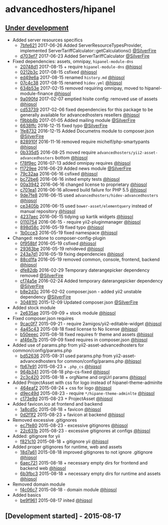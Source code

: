 # advancedhosters/hipanel

## [Under development]

- Added server resources specifics
    - [7bfe621] 2017-06-26 Added ServerResourceTypesProvider, implemented ServerTariffCalculator::getCalculations() [@SilverFire]
    - [d703ef7] 2017-06-23 Added ServerTariffCalculator [@SilverFire]
- Fixed dependencies: assets, omnipay, `hipanel-module-dns`
    - [20748d1] 2017-08-15 + require `hipanel-module-dns` [@hiqsol]
    - [0212b3c] 2017-08-15 csfixed [@hiqsol]
    - [ed49e6a] 2017-08-15 renamed `history.md` [@hiqsol]
    - [07c4c38] 2017-08-15 renamed `hidev.yml` [@hiqsol]
    - [634b53e] 2017-02-15 removed requiring omnipay, moved to hipanel-module-finance [@hiqsol]
    - [9a090fd] 2017-02-07 emptied hisite config: removed use of assets [@hiqsol]
    - [cd53739] 2017-02-06 fixed dependencies for this package to be generally available for advancedhosters resellers [@hiqsol]
    - [f9bbb8b] 2017-01-05 Added mailing module [@SilverFire]
    - [6638ffc] 2016-12-15 fixed typo [@SilverFire]
    - [1fe8732] 2016-12-15 Added Documetns module to composer.json [@SilverFire]
    - [828910f] 2016-11-16 removed require michelf/php-smartypants [@hiqsol]
    - [0b335d5] 2016-08-25 moved require `advancedhosters/yii2-asset-advancedhosters` bottom [@hiqsol]
    - [f78f9ec] 2016-07-13 added omnipay requires [@hiqsol]
    - [f1729ee] 2016-06-29 Added news module [@SilverFire]
    - [79c32aa] 2016-06-16 csfixed [@hiqsol]
    - [bc72be6] 2016-06-16 inited empty tests [@hiqsol]
    - [00a3942] 2016-06-16 changed license to proprietary [@hiqsol]
    - [c701ea1] 2016-06-16 allowed build failure for PHP 5.5 [@hiqsol]
    - [9de7fe8] 2016-06-15 used `advancedhosters/hidev-advancedhosters` [@hiqsol]
    - [ce3405b] 2016-06-15 used `bower-asset/elementquery` instead of manual repository [@hiqsol]
    - [4237aec] 2016-06-15 tidying up kartik widgets [@hiqsol]
    - [0110754] 2016-06-15 - require yii2-pluginmanager [@hiqsol]
    - [898d58c] 2016-05-19 fixed typo [@hiqsol]
    - [1b0cce3] 2016-05-19 fixed namespace [@hiqsol]
- Changed: redone to composer-config-plugin
    - [0f958bf] 2016-05-19 csfixed [@hiqsol]
    - [29363be] 2016-05-19 rehideved [@hiqsol]
    - [243a7d1] 2016-05-19 fixing dependencies [@hiqsol]
    - [88cd1fa] 2016-05-19 removed common, console, frontend, backend [@hiqsol]
    - [dfe82db] 2016-02-29 Temporary daterangepicker dependency removed [@SilverFire]
    - [cf74a5e] 2016-02-24 Added temporary daterangepicker dependency [@SilverFire]
    - [b8e2d3c] 2016-02-02 composer.json - added yii2 unstable dependency [@SilverFire]
    - [30481f0] 2015-12-09 Updated composer.json [@SilverFire]
- Added stock module
    - [2e635ae] 2015-09-09 + stock module [@hiqsol]
- Fixed composer.json requires
    - [9cac0f7] 2015-09-21 - require 2amigos/yii2-editable-widget [@hiqsol]
    - [4a45c43] 2015-08-18 fixed license to No license [@hiqsol]
    - [b50eeec] 2015-08-18 fixed requires fr theme and assets [@hiqsol]
    - [af46e7b] 2015-09-09 fixed requires in composer.json [@hiqsol]
- Added use of params.php from yii2-asset-advancedhosters for common/config/params.php
    - [bd52636] 2015-08-31 used params.php from yii2-asset-advancedhosters for common/config/params.php [@hiqsol]
    - [fb67e91] 2015-08-23 + `.php_cs` [@hiqsol]
    - [964b341] 2015-08-18 php-cs-fixed [@hiqsol]
    - [2c3c420] 2015-08-18 + orgName and orgUrl params [@hiqsol]
- Added ProjectAsset with css for logo instead of hipanel-theme-adminlte
    - [464eaf2] 2015-08-24 + css for logo [@hiqsol]
    - [d9ec49d] 2015-08-23 - require `*/hipane-theme-adminlte` [@hiqsol]
    - [c173e9d] 2015-08-23 + ProjectAsset [@hiqsol]
- Added favicon.ico at frontend and backend
    - [1a8cd5c] 2015-08-18 + favicon [@hiqsol]
    - [0d2f1f2] 2015-08-23 + favicon at backend [@hiqsol]
- Removed excessive .gitignores
    - [ec7fe80] 2015-08-23 - excessive gitignores [@hiqsol]
    - [22c631b] 2015-08-23 - excessive gitignores at configs [@hiqsol]
- Added: gitignore for yii
    - [f821c10] 2015-08-18 + gitignore yii [@hiqsol]
- Added proper gitignores for runtime, web and assets
    - [18d7a61] 2015-08-18 improved gitignores to not ignore .gitignore [@hiqsol]
    - [6aec721] 2015-08-18 + necessary empty dirs for frontend and backend web [@hiqsol]
    - [6b3fbc3] 2015-08-18 + necessary empty dirs for runtime and assets [@hiqsol]
- Removed domain module
    - [f4c06c7] 2015-08-18 - domain module [@hiqsol]
- Added basics
    - [be9f961] 2015-08-17 inited [@hiqsol]

## [Development started] - 2015-08-17

[@hiqsol]: https://github.com/hiqsol
[sol@hiqdev.com]: https://github.com/hiqsol
[@SilverFire]: https://github.com/SilverFire
[d.naumenko.a@gmail.com]: https://github.com/SilverFire
[0f958bf]: https://github.com/advancedhosters/hipanel/commit/0f958bf
[29363be]: https://github.com/advancedhosters/hipanel/commit/29363be
[243a7d1]: https://github.com/advancedhosters/hipanel/commit/243a7d1
[88cd1fa]: https://github.com/advancedhosters/hipanel/commit/88cd1fa
[dfe82db]: https://github.com/advancedhosters/hipanel/commit/dfe82db
[cf74a5e]: https://github.com/advancedhosters/hipanel/commit/cf74a5e
[b8e2d3c]: https://github.com/advancedhosters/hipanel/commit/b8e2d3c
[30481f0]: https://github.com/advancedhosters/hipanel/commit/30481f0
[2e635ae]: https://github.com/advancedhosters/hipanel/commit/2e635ae
[9cac0f7]: https://github.com/advancedhosters/hipanel/commit/9cac0f7
[4a45c43]: https://github.com/advancedhosters/hipanel/commit/4a45c43
[b50eeec]: https://github.com/advancedhosters/hipanel/commit/b50eeec
[af46e7b]: https://github.com/advancedhosters/hipanel/commit/af46e7b
[bd52636]: https://github.com/advancedhosters/hipanel/commit/bd52636
[fb67e91]: https://github.com/advancedhosters/hipanel/commit/fb67e91
[964b341]: https://github.com/advancedhosters/hipanel/commit/964b341
[2c3c420]: https://github.com/advancedhosters/hipanel/commit/2c3c420
[464eaf2]: https://github.com/advancedhosters/hipanel/commit/464eaf2
[d9ec49d]: https://github.com/advancedhosters/hipanel/commit/d9ec49d
[c173e9d]: https://github.com/advancedhosters/hipanel/commit/c173e9d
[1a8cd5c]: https://github.com/advancedhosters/hipanel/commit/1a8cd5c
[0d2f1f2]: https://github.com/advancedhosters/hipanel/commit/0d2f1f2
[ec7fe80]: https://github.com/advancedhosters/hipanel/commit/ec7fe80
[22c631b]: https://github.com/advancedhosters/hipanel/commit/22c631b
[f821c10]: https://github.com/advancedhosters/hipanel/commit/f821c10
[18d7a61]: https://github.com/advancedhosters/hipanel/commit/18d7a61
[6aec721]: https://github.com/advancedhosters/hipanel/commit/6aec721
[6b3fbc3]: https://github.com/advancedhosters/hipanel/commit/6b3fbc3
[f4c06c7]: https://github.com/advancedhosters/hipanel/commit/f4c06c7
[be9f961]: https://github.com/advancedhosters/hipanel/commit/be9f961
[07c4c38]: https://github.com/advancedhosters/hipanel/commit/07c4c38
[7bfe621]: https://github.com/advancedhosters/hipanel/commit/7bfe621
[d703ef7]: https://github.com/advancedhosters/hipanel/commit/d703ef7
[634b53e]: https://github.com/advancedhosters/hipanel/commit/634b53e
[9a090fd]: https://github.com/advancedhosters/hipanel/commit/9a090fd
[cd53739]: https://github.com/advancedhosters/hipanel/commit/cd53739
[f9bbb8b]: https://github.com/advancedhosters/hipanel/commit/f9bbb8b
[6638ffc]: https://github.com/advancedhosters/hipanel/commit/6638ffc
[1fe8732]: https://github.com/advancedhosters/hipanel/commit/1fe8732
[828910f]: https://github.com/advancedhosters/hipanel/commit/828910f
[0b335d5]: https://github.com/advancedhosters/hipanel/commit/0b335d5
[f78f9ec]: https://github.com/advancedhosters/hipanel/commit/f78f9ec
[f1729ee]: https://github.com/advancedhosters/hipanel/commit/f1729ee
[79c32aa]: https://github.com/advancedhosters/hipanel/commit/79c32aa
[bc72be6]: https://github.com/advancedhosters/hipanel/commit/bc72be6
[00a3942]: https://github.com/advancedhosters/hipanel/commit/00a3942
[c701ea1]: https://github.com/advancedhosters/hipanel/commit/c701ea1
[9de7fe8]: https://github.com/advancedhosters/hipanel/commit/9de7fe8
[ce3405b]: https://github.com/advancedhosters/hipanel/commit/ce3405b
[4237aec]: https://github.com/advancedhosters/hipanel/commit/4237aec
[0110754]: https://github.com/advancedhosters/hipanel/commit/0110754
[898d58c]: https://github.com/advancedhosters/hipanel/commit/898d58c
[1b0cce3]: https://github.com/advancedhosters/hipanel/commit/1b0cce3
[Under development]: https://github.com/advancedhosters/hipanel/releases
[20748d1]: https://github.com/advancedhosters/hipanel/commit/20748d1
[0212b3c]: https://github.com/advancedhosters/hipanel/commit/0212b3c
[ed49e6a]: https://github.com/advancedhosters/hipanel/commit/ed49e6a
